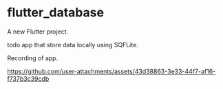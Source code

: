 # flutter_database

A new Flutter project.

todo app that store data locally using SQFLite.

Recording of app.

https://github.com/user-attachments/assets/43d38863-3e33-44f7-af16-f737b3c39cdb
